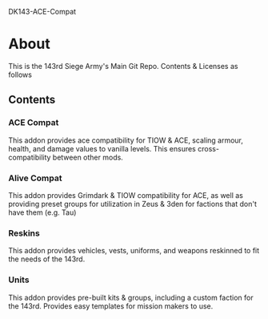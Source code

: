 DK143-ACE-Compat


# About

This is the 143rd Siege Army's Main Git Repo. Contents & Licenses as follows

## Contents

### ACE Compat

This addon provides ace compatibility for TIOW & ACE, scaling armour, health, and damage values to vanilla levels. This ensures cross-compatibility between other mods.

### Alive Compat

This addon provides Grimdark & TIOW compatibility for ACE, as well as providing preset groups for utilization in Zeus & 3den for factions that don't have them (e.g. Tau)

### Reskins

This addon provides vehicles, vests, uniforms, and weapons reskinned to fit the needs of the 143rd.

### Units

This addon provides pre-built kits & groups, including a custom faction for the 143rd. Provides easy templates for mission makers to use.
